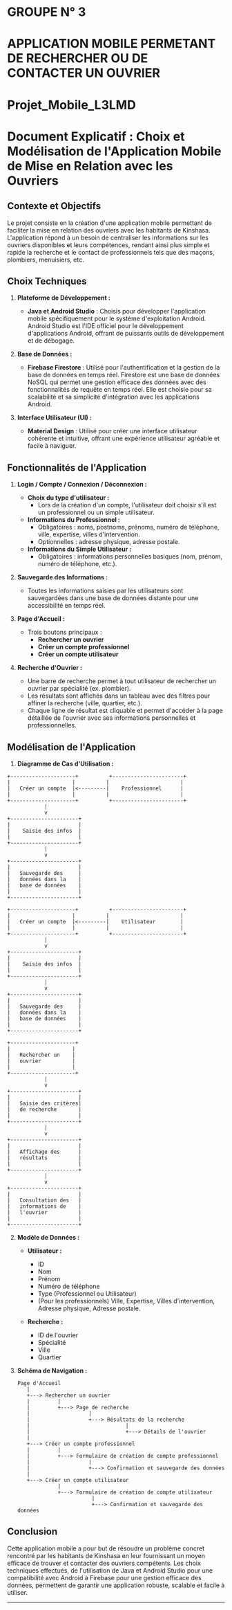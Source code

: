 # GROUPE N° 3
# APPLICATION MOBILE PERMETANT DE RECHERCHER OU DE CONTACTER UN OUVRIER
# Projet_Mobile_L3LMD


# Document Explicatif : Choix et Modélisation de l'Application Mobile de Mise en Relation avec les Ouvriers

## Contexte et Objectifs

Le projet consiste en la création d'une application mobile permettant de faciliter la mise en relation des ouvriers avec les habitants de Kinshasa. L'application répond à un besoin de centraliser les informations sur les ouvriers disponibles et leurs compétences, rendant ainsi plus simple et rapide la recherche et le contact de professionnels tels que des maçons, plombiers, menuisiers, etc. 

## Choix Techniques

1. **Plateforme de Développement :**
   - **Java et Android Studio** : Choisis pour développer l'application mobile spécifiquement pour le système d'exploitation Android. Android Studio est l'IDE officiel pour le développement d'applications Android, offrant de puissants outils de développement et de débogage.

2. **Base de Données :**
   - **Firebase Firestore** : Utilisé pour l'authentification et la gestion de la base de données en temps réel. Firestore est une base de données NoSQL qui permet une gestion efficace des données avec des fonctionnalités de requête en temps réel. Elle est choisie pour sa scalabilité et sa simplicité d'intégration avec les applications Android.

3. **Interface Utilisateur (UI) :**
   - **Material Design** : Utilisé pour créer une interface utilisateur cohérente et intuitive, offrant une expérience utilisateur agréable et facile à naviguer.

## Fonctionnalités de l'Application

1. **Login / Compte / Connexion / Déconnexion :**
   - **Choix du type d'utilisateur :**
     - Lors de la création d'un compte, l'utilisateur doit choisir s'il est un professionnel ou un simple utilisateur.
   - **Informations du Professionnel :**
     - Obligatoires : noms, postnoms, prénoms, numéro de téléphone, ville, expertise, villes d'intervention.
     - Optionnelles : adresse physique, adresse postale.
   - **Informations du Simple Utilisateur :**
     - Obligatoires : informations personnelles basiques (nom, prénom, numéro de téléphone, etc.).

2. **Sauvegarde des Informations :**
   - Toutes les informations saisies par les utilisateurs sont sauvegardées dans une base de données distante pour une accessibilité en temps réel.

3. **Page d'Accueil :**
   - Trois boutons principaux :
     - **Rechercher un ouvrier**
     - **Créer un compte professionnel**
     - **Créer un compte utilisateur**

4. **Recherche d'Ouvrier :**
   - Une barre de recherche permet à tout utilisateur de rechercher un ouvrier par spécialité (ex. plombier).
   - Les résultats sont affichés dans un tableau avec des filtres pour affiner la recherche (ville, quartier, etc.).
   - Chaque ligne de résultat est cliquable et permet d'accéder à la page détaillée de l'ouvrier avec ses informations personnelles et professionnelles.

## Modélisation de l'Application

1. **Diagramme de Cas d'Utilisation :**

```plaintext
+---------------------+          +-----------------------+
|                    |          |                       |
|   Créer un compte  |<---------|    Professionnel      |
|                    |          |                       |
+---------------------+          +-----------------------+
            |
            v
+----------------------+
|                      |
|    Saisie des infos  |
|                      |
+----------------------+
            |
            v
+----------------------+
|                      |
|   Sauvegarde des     |
|   données dans la    |
|   base de données    |
|                      |
+----------------------+

+---------------------+          +-----------------------+
|                    |          |                       |
|   Créer un compte  |<---------|    Utilisateur        |
|                    |          |                       |
+---------------------+          +-----------------------+
            |
            v
+----------------------+
|                      |
|    Saisie des infos  |
|                      |
+----------------------+
            |
            v
+----------------------+
|                      |
|   Sauvegarde des     |
|   données dans la    |
|   base de données    |
|                      |
+----------------------+

+---------------------+
|                    |
|   Rechercher un    |
|   ouvrier          |
|                    |
+---------------------+
            |
            v
+----------------------+
|                      |
|   Saisie des critères|
|   de recherche       |
|                      |
+----------------------+
            |
            v
+----------------------+
|                      |
|   Affichage des      |
|   résultats          |
|                      |
+----------------------+
            |
            v
+----------------------+
|                      |
|   Consultation des   |
|   informations de    |
|   l'ouvrier          |
|                      |
+----------------------+
```

2. **Modèle de Données :**

   - **Utilisateur :**
     - ID
     - Nom
     - Prénom
     - Numéro de téléphone
     - Type (Professionnel ou Utilisateur)
     - (Pour les professionnels) Ville, Expertise, Villes d'intervention, Adresse physique, Adresse postale.

   - **Recherche :**
     - ID de l'ouvrier
     - Spécialité
     - Ville
     - Quartier

3. **Schéma de Navigation :**

   ```plaintext
   Page d'Accueil
      |
      +---> Rechercher un ouvrier
      |         |
      |         +---> Page de recherche
      |                   |
      |                   +---> Résultats de la recherche
      |                               |
      |                               +---> Détails de l'ouvrier
      |
      +---> Créer un compte professionnel
      |         |
      |         +---> Formulaire de création de compte professionnel
      |                   |
      |                   +---> Confirmation et sauvegarde des données
      |
      +---> Créer un compte utilisateur
                |
                +---> Formulaire de création de compte utilisateur
                           |
                           +---> Confirmation et sauvegarde des données
   ```

## Conclusion

Cette application mobile a pour but de résoudre un problème concret rencontré par les habitants de Kinshasa en leur fournissant un moyen efficace de trouver et contacter des ouvriers compétents. Les choix techniques effectués, de l'utilisation de Java et Android Studio pour une compatibilité avec Android à Firebase pour une gestion efficace des données, permettent de garantir une application robuste, scalable et facile à utiliser.

---

